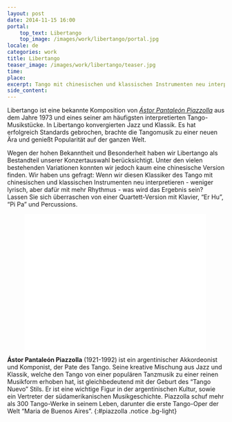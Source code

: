```yaml
---
layout: post
date: 2014-11-15 16:00
portal:
    top_text: Libertango
    top_image: /images/work/libertango/portal.jpg
locale: de
categories: work
title: Libertango
teaser_image: /images/work/libertango/teaser.jpg
time:
place:
excerpt: Tango mit chinesischen und klassischen Instrumenten neu interpretieren - weniger lyrisch, aber dafür mit mehr Rhythmus - was wird das Ergebnis sein?
side_content:
---
```


Libertango ist eine bekannte Komposition von [*Ástor Pantaleón Piazzolla*](#piazzolla) aus dem Jahre
1973 und eines seiner am häufigsten interpretierten Tango-Musikstücke. In Libertango konvergierten
Jazz und Klassik. Es hat erfolgreich Standards gebrochen, brachte die Tangomusik zu einer neuen Ära
und genießt Popularität auf der ganzen Welt.

Wegen der hohen Bekanntheit und Besonderheit haben wir Libertango als Bestandteil unserer Konzertauswahl berücksichtigt.
Unter den vielen bestehenden Variationen konnten wir jedoch kaum eine chinesische Version finden.
Wir haben uns gefragt: Wenn wir diesen Klassiker des Tango mit chinesischen und klassischen Instrumenten neu
interpretieren - weniger lyrisch, aber dafür mit mehr Rhythmus - was wird das Ergebnis sein?
Lassen Sie sich überraschen von einer Quartett-Version mit Klavier, “Er Hu”, “Pi Pa” und Percussions.

<figure class="video-container">
    <iframe width="420" height="315" src="//www.youtube.com/embed/rgNOTz0UY9g" frameborder="0" allowfullscreen></iframe>
</figure>

<i class="icon-note icon-inline"></i> <b>Ástor Pantaleón Piazzolla</b> (1921-1992) ist ein argentinischer
Akkordeonist und Komponist, der Pate des Tango. Seine kreative Mischung aus Jazz und Klassik,
welche den Tango von einer populären Tanzmusik zu einer reinen Musikform erhoben hat,
ist gleichbedeutend mit der Geburt des “Tango Nuevo” Stils. Er ist eine wichtige Figur in der argentinischen Kultur,
sowie ein Vertreter der südamerikanischen Musikgeschichte. Piazzolla schuf mehr als 300 Tango-Werke in seinem Leben,
darunter die erste Tango-Oper der Welt “Maria de Buenos Aires”.
{:#piazzolla .notice .bg-light}
